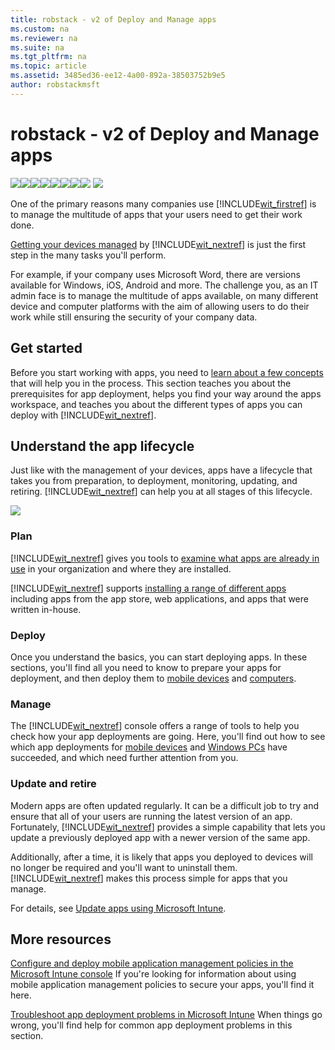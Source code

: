 ```yaml
---
title: robstack - v2 of Deploy and Manage apps
ms.custom: na
ms.reviewer: na
ms.suite: na
ms.tgt_pltfrm: na
ms.topic: article
ms.assetid: 3485ed36-ee12-4a00-892a-38503752b9e5
author: robstackmsft
---
```

# robstack - v2 of Deploy and Manage apps
![](/media/Nav-Icons/WIT_Tile_W_Overview.png)![](/media/Nav-Icons/WIT_Tile_W_GetStarted.png)![](/media/Nav-Icons/WIT_Tile_W_EnrollDevices.png)![](/media/Nav-Icons/WIT_Tile_W_ManageDevices.png)![](/media/Nav-Icons/WIT_Tile_W_ManageAppsHighlight.png)![](/media/Nav-Icons/WIT_Tile_W_ProtectResources.png)![](/media/Nav-Icons/WIT_Tile_W_RetireData.png)![](/media/Nav-Icons/WIT_Tile_W_TechnicalReference.png)
![](/media/Nav-Icons/WIT_Banner_ManageApps.png)

One of the primary reasons many companies use [!INCLUDE[wit_firstref](/includes/wit_firstref_md.md)] is to manage the multitude of apps that your users need to get their work done.

[Getting your devices managed](https://technet.microsoft.com/library/dn646962.aspx) by [!INCLUDE[wit_nextref](/includes/wit_nextref_md.md)] is just the first step in the many tasks you'll perform.

For example, if your company uses Microsoft Word, there are versions available for Windows, iOS, Android and more. The challenge you, as an IT admin face is to manage the multitude of apps available, on many different device and computer platforms with the aim of allowing users to do their work while still ensuring the security of your company data.

## Get started
Before you start working with apps, you need to [learn about a few concepts](https://technet.microsoft.com/library/dn646955.aspx) that will help you in the process. This section teaches you about the prerequisites for app deployment, helps you find your way around the apps workspace, and teaches you about the different types of apps you can deploy with [!INCLUDE[wit_nextref](/includes/wit_nextref_md.md)].

## Understand the app lifecycle
Just like with the management of your devices, apps have a lifecycle that takes you from preparation, to deployment, monitoring, updating, and retiring. [!INCLUDE[wit_nextref](/includes/wit_nextref_md.md)] can help you at all stages of this lifecycle.

![](/media/App-Lifecycle-Graphic.png)

### Plan
[!INCLUDE[wit_nextref](/includes/wit_nextref_md.md)] gives you tools to [examine what apps are already in use](https://technet.microsoft.com/en-us/library/jj733634.aspx) in your organization and where they are installed.

[!INCLUDE[wit_nextref](/includes/wit_nextref_md.md)] supports [installing a range of different apps](https://technet.microsoft.com/en-us/library/dn646955.aspx) including apps from the app store, web applications, and apps that were written in-house.

### Deploy
Once you understand the basics, you can start deploying apps. In these sections, you'll find all you need to know to prepare your apps for deployment, and then deploy them to [mobile devices](https://technet.microsoft.com/library/dn646972.aspx) and [computers](https://technet.microsoft.com/library/dn646961.aspx).

### Manage
The [!INCLUDE[wit_nextref](/includes/wit_nextref_md.md)] console offers a range of tools to help you check how your app deployments are going. Here, you'll find out how to see which app deployments for [mobile devices](https://technet.microsoft.com/library/dn646972.aspx#BKMK_MonitorSoftware) and [Windows PCs](https://technet.microsoft.com/library/dn646961.aspx#BKMK_MonitorSoftware) have succeeded, and which need further attention from you.

### Update and retire
Modern apps are often updated regularly. It can be a difficult job to try and ensure that all of your users are running the latest version of an app. Fortunately, [!INCLUDE[wit_nextref](/includes/wit_nextref_md.md)] provides a simple capability that lets you update a previously deployed app with a newer version of the same app.

Additionally, after a time, it is likely that apps you deployed to devices will no longer be required and you'll want to uninstall them. [!INCLUDE[wit_nextref](/includes/wit_nextref_md.md)] makes this process simple for apps that you manage.

For details, see [Update apps using Microsoft Intune](update-apps-using-microsoft-intune.md).

## More resources
[Configure and deploy mobile application management policies in the Microsoft Intune console](configure-and-deploy-mobile-application-management-policies-in-the-microsoft-intune-console.md)
If you're looking for information about using mobile application management policies to secure your apps, you'll find it here.

[Troubleshoot app deployment problems in Microsoft Intune](troubleshoot-app-deployment-problems-in-microsoft-intune.md)
When things go wrong, you'll find help for common app deployment problems in this section.

